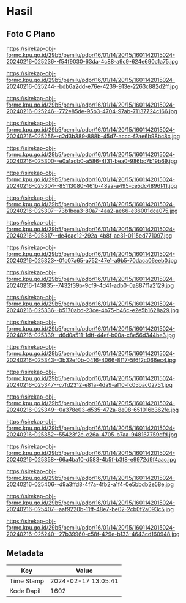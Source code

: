# Hasil

## Foto C Plano

https://sirekap-obj-formc.kpu.go.id/29b5/pemilu/pdpr/16/01/14/20/15/1601142015024-20240216-025236--f54f9030-63da-4c88-a9c9-624e690c1a75.jpg

https://sirekap-obj-formc.kpu.go.id/29b5/pemilu/pdpr/16/01/14/20/15/1601142015024-20240216-025244--bdb6a2dd-e76e-4239-913e-2263c882d2ff.jpg

https://sirekap-obj-formc.kpu.go.id/29b5/pemilu/pdpr/16/01/14/20/15/1601142015024-20240216-025246--772e85de-95b3-4704-97ab-71137724c166.jpg

https://sirekap-obj-formc.kpu.go.id/29b5/pemilu/pdpr/16/01/14/20/15/1601142015024-20240216-025256--c2d3b389-888b-45d7-accc-f2ae6b98bc8c.jpg

https://sirekap-obj-formc.kpu.go.id/29b5/pemilu/pdpr/16/01/14/20/15/1601142015024-20240216-025300--e0a1adb0-a586-4f31-bea0-986bc7b19b69.jpg

https://sirekap-obj-formc.kpu.go.id/29b5/pemilu/pdpr/16/01/14/20/15/1601142015024-20240216-025304--85113080-461b-48aa-a495-ce5dc4896f41.jpg

https://sirekap-obj-formc.kpu.go.id/29b5/pemilu/pdpr/16/01/14/20/15/1601142015024-20240216-025307--73b1bea3-80a7-4aa2-ae66-e36001dca075.jpg

https://sirekap-obj-formc.kpu.go.id/29b5/pemilu/pdpr/16/01/14/20/15/1601142015024-20240216-025317--de4eac12-292a-4b8f-ae31-0115ed771097.jpg

https://sirekap-obj-formc.kpu.go.id/29b5/pemilu/pdpr/16/01/14/20/15/1601142015024-20240216-025323--01c07a65-a752-47e1-a9b5-70daca06eeb0.jpg

https://sirekap-obj-formc.kpu.go.id/29b5/pemilu/pdpr/16/01/14/20/15/1601142015024-20240216-143835--7432f39b-9cf9-4d41-adb0-0a887f1a2129.jpg

https://sirekap-obj-formc.kpu.go.id/29b5/pemilu/pdpr/16/01/14/20/15/1601142015024-20240216-025336--b5170abd-23ce-4b75-b46c-e2e5b1628a29.jpg

https://sirekap-obj-formc.kpu.go.id/29b5/pemilu/pdpr/16/01/14/20/15/1601142015024-20240216-025339--d6d0a511-1dff-44ef-b00a-c8e56d344be3.jpg

https://sirekap-obj-formc.kpu.go.id/29b5/pemilu/pdpr/16/01/14/20/15/1601142015024-20240216-025343--3b32ef0b-0416-4066-8f17-5f6f2c066ec4.jpg

https://sirekap-obj-formc.kpu.go.id/29b5/pemilu/pdpr/16/01/14/20/15/1601142015024-20240216-025347--c7fd2312-e81a-4da9-af10-fc05bac02751.jpg

https://sirekap-obj-formc.kpu.go.id/29b5/pemilu/pdpr/16/01/14/20/15/1601142015024-20240216-025349--0a378e03-d535-472a-8e08-651016b362fe.jpg

https://sirekap-obj-formc.kpu.go.id/29b5/pemilu/pdpr/16/01/14/20/15/1601142015024-20240216-025352--55423f2e-c26a-4705-b7aa-948167759dfd.jpg

https://sirekap-obj-formc.kpu.go.id/29b5/pemilu/pdpr/16/01/14/20/15/1601142015024-20240216-025358--66a4ba10-d583-4b5f-b3f8-e9972d9f4aac.jpg

https://sirekap-obj-formc.kpu.go.id/29b5/pemilu/pdpr/16/01/14/20/15/1601142015024-20240216-025406--d9a3ffd8-4f7a-4fb2-a1f4-0e5bbdb2e58e.jpg

https://sirekap-obj-formc.kpu.go.id/29b5/pemilu/pdpr/16/01/14/20/15/1601142015024-20240216-025407--aaf9220b-11ff-48e7-be02-2cb0f2a093c5.jpg

https://sirekap-obj-formc.kpu.go.id/29b5/pemilu/pdpr/16/01/14/20/15/1601142015024-20240216-025240--27b39960-c58f-429e-b133-4643cd160948.jpg


## Metadata

| Key        | Value               |
| ---------- | ------------------- |
| Time Stamp | 2024-02-17 13:05:41 |
| Kode Dapil | 1602                |



